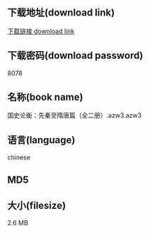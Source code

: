 ## 下载地址(download link)
[下载链接 download link](https://tutu365.netlify.app/?s=%E5%9B%BD%E5%8F%B2%E8%AE%BA%E8%A1%A1%EF%BC%9A%E5%85%88%E7%A7%A6%E8%87%B3%E9%9A%8B%E5%94%90%E7%AF%87%EF%BC%88%E5%85%A8%E4%BA%8C%E5%86%8C%EF%BC%89.azw3)

## 下载密码(download password)
8078

## 名称(book name)
国史论衡：先秦至隋唐篇（全二册）.azw3.azw3

## 语言(language)
chinese

## MD5


## 大小(filesize)
2.6 MB
